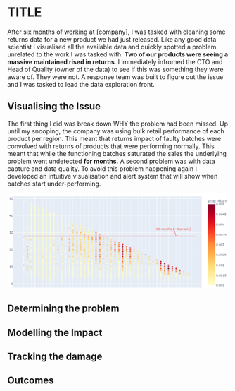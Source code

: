 # TITLE

After six months of working at [company], I was tasked with cleaning some returns data for a new product we had just released. Like any good data scientist I visualised all the available data and quickly spotted a problem unrelated to the work I was tasked with. **Two of our products were seeing a massive maintained rised in returns**. I immediately infromed the CTO and Head of Quality (owner of the data) to see if this was something they were aware of. They were not. A response team was built to figure out the issue and I was tasked to lead the data exploration front. 

## Visualising the Issue

The first thing I did was break down WHY the problem had been missed. Up until my snooping, the company was using bulk retail performance of each product per region. This meant that returns impact of faulty batches were convolved with returns of products that were performing normally. This meant that while the functioning batches saturated the sales the underlying problem went undetected **for months**. A second problem was with data capture and data quality. To avoid this problem happening again I developed an intuitive visualisation and alert system that will show when batches start under-performing. 

<img src="/images/BScatter.PNG?raw=true"/>

## Determining the problem

## Modelling the Impact

## Tracking the damage

## Outcomes
